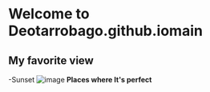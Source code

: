# Welcome to Deotarrobago.github.iomain
**My favorite view**
---
-Sunset
![image](https://gttp.imgix.net/383408/x/0/best-places-to-watch-the-boracay-sunset-amp-sunrise-4.jpg?auto=compress%2Cformat&ch=Width%2CDPR&dpr=1&ixlib=php-3.3.0&w=883)
**Places where It's perfect**
